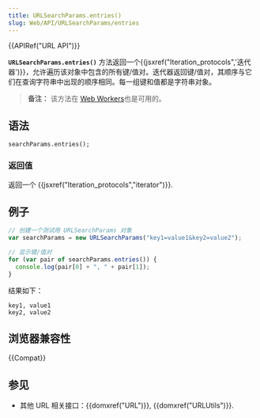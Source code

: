 ```yaml
---
title: URLSearchParams.entries()
slug: Web/API/URLSearchParams/entries
---
```


{{APIRef("URL API")}}

**`URLSearchParams.entries()`** 方法返回一个{{jsxref("Iteration_protocols",'迭代器')}}，允许遍历该对象中包含的所有键/值对。迭代器返回键/值对，其顺序与它们在查询字符串中出现的顺序相同。每一组键和值都是字符串对象。

> **备注：** 该方法在 [Web Workers](/zh-CN/docs/Web/API/Web_Workers_API)也是可用的。

## 语法

```
searchParams.entries();
```

### 返回值

返回一个 {{jsxref("Iteration_protocols","iterator")}}.

## 例子

```js
// 创建一个测试用 URLSearchParams 对象
var searchParams = new URLSearchParams("key1=value1&key2=value2");

// 显示键/值对
for (var pair of searchParams.entries()) {
  console.log(pair[0] + ", " + pair[1]);
}
```

结果如下：

```
key1, value1
key2, value2
```

## 浏览器兼容性

{{Compat}}

## 参见

- 其他 URL 相关接口：{{domxref("URL")}}, {{domxref("URLUtils")}}.
